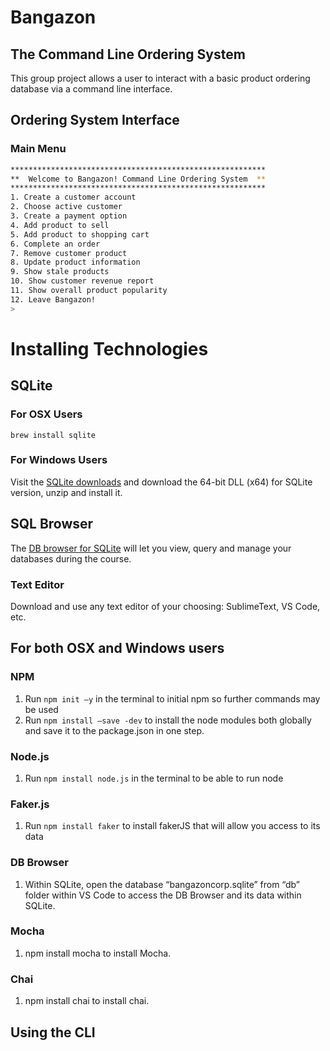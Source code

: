 # Bangazon

## The Command Line Ordering System

This group project allows a user to interact with a basic product ordering database via a command line interface.

## Ordering System Interface

### Main Menu

```bash
*********************************************************
**  Welcome to Bangazon! Command Line Ordering System  **
*********************************************************
1. Create a customer account
2. Choose active customer
3. Create a payment option
4. Add product to sell
5. Add product to shopping cart
6. Complete an order
7. Remove customer product
8. Update product information
9. Show stale products
10. Show customer revenue report
11. Show overall product popularity
12. Leave Bangazon!
>
```
# Installing Technologies

## SQLite

### For OSX Users

```brew install sqlite```

### For Windows Users

Visit the [SQLite downloads](https://www.sqlite.org/download.html) and download the 64-bit DLL (x64) for SQLite version, unzip and install it.

## SQL Browser

The [DB browser for SQLite](http://sqlitebrowser.org/) will let you view, query and manage your databases during the course.

### Text Editor

Download and use any text editor of your choosing: SublimeText, VS Code, etc.

## For both OSX and Windows users

### NPM
1. Run ```npm init —y``` in the terminal to initial npm so further commands may be used
2. Run ```npm install —save -dev``` to install the node modules both globally and save it to the package.json in one step.

### Node.js
  1. Run ```npm install node.js``` in the terminal to be able to run node


### Faker.js
1. Run ```npm install faker``` to install fakerJS that will allow you access to its data


### DB Browser
1. Within SQLite, open the database “bangazoncorp.sqlite” from “db” folder within VS Code to access the DB Browser and its data within SQLite.

### Mocha
1. npm install mocha to install Mocha.

### Chai
1. npm install chai to install chai.

## Using the CLI


